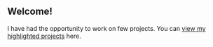 ## Welcome!

I have had the opportunity to work on few projects. You can [view my highlighted projects](projects.md) here.
